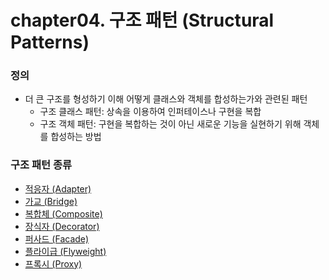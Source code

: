 # chapter04. 구조 패턴 (Structural Patterns)

### 정의
- 더 큰 구조를 형성하기 이해 어떻게 클래스와 객체를 합성하는가와 관련된 패턴
  - 구조 클래스 패턴: 상속을 이용하여 인퍼테이스나 구현을 복합
  - 구조 객체 패턴: 구현을 복합하는 것이 아닌 새로운 기능을 실현하기 위해 객체를 합성하는 방법
  
### 구조 패턴 종류
- [적응자 (Adapter)](https://github.com/Hyunhoo-Kwon/DesignPatterens/tree/master/src/main/java/chapter04/adapter)
- [가교 (Bridge)](https://github.com/Hyunhoo-Kwon/DesignPatterens/tree/master/src/main/java/chapter04/bridge)
- [복합체 (Composite)](https://github.com/Hyunhoo-Kwon/DesignPatterens/tree/master/src/main/java/chapter04/composite)
- [장식자 (Decorator)](https://github.com/Hyunhoo-Kwon/DesignPatterens/tree/master/src/main/java/chapter04/decorator)
- [퍼사드 (Facade)](https://github.com/Hyunhoo-Kwon/DesignPatterens/tree/master/src/main/java/chapter04/facade)
- [플라이급 (Flyweight)](https://github.com/Hyunhoo-Kwon/DesignPatterens/tree/master/src/main/java/chapter04/flyweight)
- [프록시 (Proxy)](https://github.com/Hyunhoo-Kwon/DesignPatterens/tree/master/src/main/java/chapter04/proxy)
